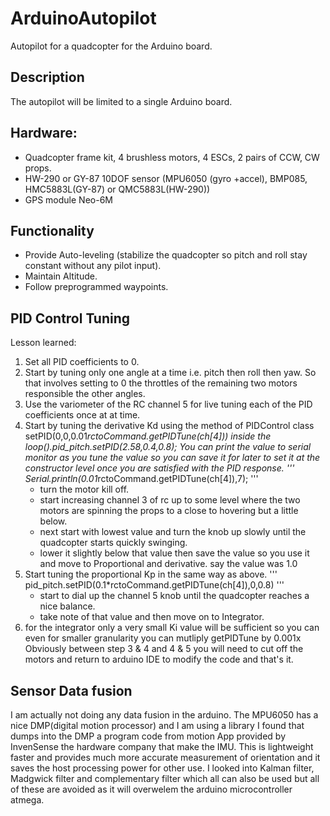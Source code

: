 # ArduinoAutopilot
Autopilot for a quadcopter for the Arduino board.
## Description
The autopilot will be limited to a single Arduino board.
## Hardware:
- Quadcopter frame kit, 4 brushless motors, 4 ESCs, 2 pairs of CCW, CW props.
- HW-290 or GY-87 10DOF sensor (MPU6050 (gyro +accel), BMP085, HMC5883L(GY-87) or QMC5883L(HW-290))
- GPS module Neo-6M
## Functionality
- Provide Auto-leveling (stabilize the quadcopter so pitch and roll stay constant without any pilot input).
- Maintain Altitude.
- Follow preprogrammed waypoints.

## PID Control Tuning
Lesson learned:
1) Set all PID coefficients to 0. 
2) Start by tuning only one angle at a time i.e. pitch then roll then yaw. So that involves setting to 0 the throttles of the remaining two motors responsible the other angles.
2) Use the variometer of the RC channel 5 for live tuning each of the PID coefficients once at at time.
3) Start by tuning the derivative Kd using the method of PIDControl class setPID(0,0,0.01*rctoCommand.getPIDTune(ch[4])) inside the loop().pid_pitch.setPID(2.58,0.4,0.8);
  You can print the value to serial monitor as you tune the value so you can save it for later to set it at the constructor level once you are satisfied with the PID response.
  '''
  Serial.println(0.01*rctoCommand.getPIDTune(ch[4]),7);
  '''
    - turn the motor kill off.
    - start increasing channel 3 of rc up to some level where the two motors are spinning the props to a close to hovering but a little below. 
    - next start with lowest value and turn the knob up slowly until the quadcopter starts quickly swinging.
    - lower it slightly below that value then save the value so you use it and move to Proportional and derivative. say the value was 1.0
 4) Start tuning the proportional Kp in the same way as above.
'''
 pid_pitch.setPID(0.1*rctoCommand.getPIDTune(ch[4]),0,0.8)
'''
    - start to dial up the channel 5 knob until the quadcopter reaches a nice balance.    
    - take note of that value and then move on to Integrator. 
5) for the integrator only a very small Ki value will be sufficient so you can even for smaller granularity you can mutliply getPIDTune by 0.001x 
Obviously between step 3 & 4 and 4 & 5 you will need to cut off the motors and return to arduino IDE to modify the code and that's it.

## Sensor Data fusion
I am actually not doing any data fusion in the arduino. The MPU6050 has a nice DMP(digital motion processor) and I am using a library I found that dumps into the DMP a program code from motion App provided by InvenSense the hardware company  that make the IMU. This is lightweight faster and provides much more accurate measurement of orientation and it saves the host processing power for other use. I looked into Kalman filter, Madgwick filter and complementary filter which all can also be used but all of these are avoided as it will overwelem the arduino microcontroller atmega.
